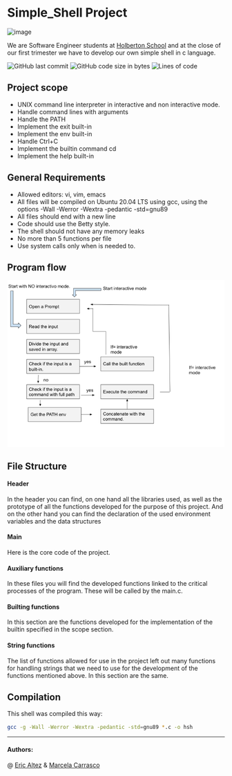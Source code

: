 # Simple_Shell Project

![image](images/simple_shell_header.png)

We are Software Engineer students at  [Holberton School](https://www.holbertonschool.com/) and at the close of our first trimester we have to develop our own simple shell in c language.

![GitHub last commit](https://img.shields.io/github/last-commit/mcarrascopiaggio/simple_shell)
![GitHub code size in bytes](https://img.shields.io/github/languages/code-size/mcarrascopiaggio/simple_shell)
![Lines of code](https://img.shields.io/tokei/lines/github/mcarrascopiaggio/simple_shell)


## Project scope
- UNIX command line interpreter in interactive and non interactive mode.
- Handle command lines with arguments
- Handle the PATH
- Implement the exit built-in
- Implement the env built-in
- Handle Ctrl+C
- Implement the builtin command cd
- Implement the help built-in

## General Requirements
- Allowed editors: vi, vim, emacs
- All files will be compiled on Ubuntu 20.04 LTS using gcc, using the options -Wall -Werror -Wextra -pedantic -std=gnu89
- All files should end with a new line
- Code should use the Betty style. 
- The shell should not have any memory leaks
- No more than 5 functions per file
- Use system calls only when is needed to.

## Program flow
![image](images/flow_chart.png)

## File Structure
#### Header
In the header you can find, on one hand all the libraries used, as well as the prototype of all the functions developed for the purpose of this project. And on the other hand you can find the declaration of the used environment variables and the data structures  ​

#### Main
​Here is the core code of the project.

#### Auxiliary functions 
In these files you will find the developed functions linked to the critical processes of the program. These will be called by the main.c.
#### Builting functions
In this section are the functions developed for the implementation of the builtin specified in the scope section.
#### String functions

The list of functions allowed for use in the project left out many functions for handling strings that we need to use for the development of the functions mentioned above. In this section are the same.
## Compilation

This shell was compiled this way:

```sh
gcc -g -Wall -Werror -Wextra -pedantic -std=gnu89 *.c -o hsh
```


---
#### Authors: 
@ [Eric Altez](https://github.com/EricAltez) &  [Marcela Carrasco](https://github.com/mcarrascopiaggio)

